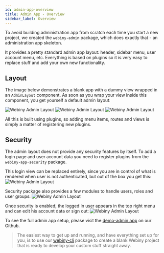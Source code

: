 ```yaml
---
id: admin-app-overview
title: Admin App - Overview
sidebar_label: Overview
---
```


To avoid building administration app from scratch each time you start a new project,
we created the `webiny-admin` package, which does exactly that - an administration app skeleton.

It provides a pretty standard admin app layout: header, sidebar menu, user account menu, etc.
Everything is based on plugins so it is very easy to replace stuff and add your own new functionality.

## Layout
The image below demonstrates a blank app with a dummy view wrapped in an `AdminLayout` component.
As soon as you wrap your view inside this component, you get yourself a default admin layout:

![Webiny Admin Layout](assets/developer-tutorials/admin-app-layout.png)
![Webiny Admin Layout](assets/developer-tutorials/admin-app-menu.png)
![Webiny Admin Layout](assets/developer-tutorials/admin-app-user-menu.png)

All this is built using plugins, so adding menu items, routes and views is
simply a matter of registering new plugins.

## Security
The admin layout does not provide any security features by itself. To add a login page
and user account data you need to register plugins from the `webiny-app-security` package.

This login view can be replaced entirely, since you are in control of what
is rendered when user is not authenticated, but out of the box you get this:
![Webiny Admin Layout](assets/developer-tutorials/admin-app-login.png)

Security package also provides a few modules to handle users, roles and user groups:
![Webiny Admin Layout](assets/developer-tutorials/admin-app-security-menu.png)

Once security is enabled, the logged in user appears in the top right menu and can edit his account data
or sign out:
![Webiny Admin Layout](assets/developer-tutorials/admin-app-security-user-menu.png)

To see the full admin app setup, please visit the [demo-admin app](https://github.com/Webiny/webiny-js/blob/master/packages/demo-admin/src) on our Github.

> The easiest way to get up and running, and have everything set up for you, is to use our [webiny-cli](https://www.npmjs.com/package/webiny-cli) package to create
a blank Webiny project that is ready to develop your custom stuff straight away.
